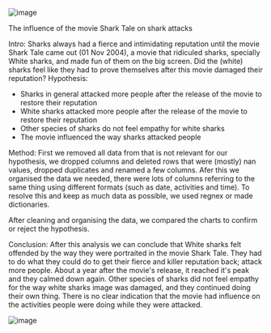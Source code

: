 ![image](https://user-images.githubusercontent.com/121023453/215596864-a78cf3cc-3e34-400b-802a-037f7235bf1e.png)


The influence of the movie Shark Tale on shark attacks

Intro:
Sharks always had a fierce and intimidating reputation until the movie Shark Tale came out (01 Nov 2004), a movie that ridiculed sharks, specially White sharks, and made fun of them on the big screen. Did the (white) sharks feel like they had to prove themselves after this movie damaged their reputation? Hypothesis:

- Sharks in general attacked more people after the release of the movie to restore their reputation
- White sharks attacked more people after the release of the movie to restore their reputation
- Other species of sharks do not feel empathy for white sharks
- The movie influenced the way sharks attacked people

Method:
First we removed all data from that is not relevant for our hypothesis, we dropped columns and deleted rows that were (mostly) nan values, dropped duplicates and renamed a few columns.
Afer this we organised the data we needed, there were lots of columns referring to the same thing using different formats (such as date, activities and time). To resolve this and keep as much data as possible, we used regnex or made dictionaries.

After cleaning and organising the data, we compared the charts to confirm or reject the hypothesis.

Conclusion:
After this analysis we can conclude that White sharks felt offended by the way they were portraited in the movie Shark Tale. They had to do what they could do to get their fierce and killer reputation back; attack more people. About a year after the movie's release, it reached it's peak and they calmed down again. Other species of sharks did not feel empathy for the way white sharks image was damaged, and they continued doing their own thing. There is no clear indication that the movie had influence on the activities people were doing while they were attacked.


![image](https://user-images.githubusercontent.com/121023453/215596897-01cd31fd-0174-4e1e-8da1-d86eb7fc1699.png)
